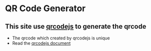 # QR Code Generator

## This site use [qrcodejs](https://davidshimjs.github.io/qrcodejs/) to generate the qrcode

-   The qrcode which created by qrcodejs is unique
-   Read the [qrcodejs document](./qrcodejs/README.md)
